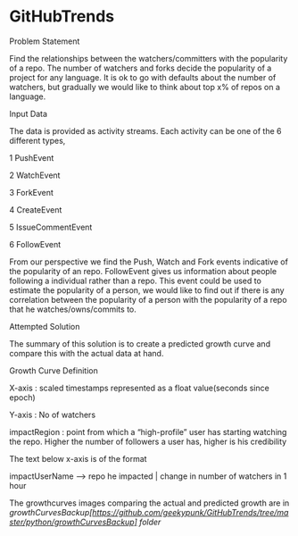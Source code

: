 GitHubTrends
============
Problem Statement

Find the relationships between the watchers/committers with the popularity of a repo. The number of watchers and forks decide the popularity of a project for any language. It is ok to go with defaults about the number of watchers, but gradually we would like to think about top x% of repos on a language.

Input Data

The data is provided as activity streams. Each activity can be one of the 6 different types,

1     PushEvent     

2    WatchEvent     

3    ForkEvent     

4    CreateEvent     

5    IssueCommentEvent     

6    FollowEvent

From our perspective we find the Push, Watch and Fork events indicative of the popularity of an repo. FollowEvent gives us information about people following a individual rather than a repo. This event could be used to estimate the popularity of a person, we would like to find out if there is any correlation between the popularity of a person with the popularity of a repo that he watches/owns/commits to.


Attempted Solution

The summary of this solution is to create a predicted growth curve and compare this with the actual data at hand.

Growth Curve Definition

X-axis : scaled timestamps represented as a float value(seconds since epoch)

Y-axis : No of watchers

impactRegion : point from which a “high-profile” user has starting watching the repo. Higher the number of followers a user has, higher is his credibility

The text below x-axis is of the format

impactUserName --> repo he impacted | change in number of watchers in 1 hour

The growthcurves images comparing the actual and predicted growth are in *growthCurvesBackup[https://github.com/geekypunk/GitHubTrends/tree/master/python/growthCurvesBackup] folder*
